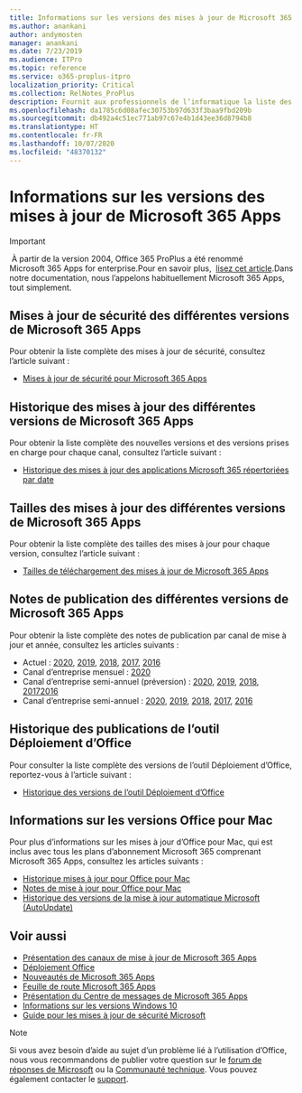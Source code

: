 ```yaml
---
title: Informations sur les versions des mises à jour de Microsoft 365 Apps
ms.author: anankani
author: andymosten
manager: anankani
ms.date: 7/23/2019
ms.audience: ITPro
ms.topic: reference
ms.service: o365-proplus-itpro
localization_priority: Critical
ms.collection: RelNotes_ProPlus
description: Fournit aux professionnels de l’informatique la liste des dernières versions de Microsoft 365 Apps pour les différents canaux de mise à jour ainsi que des liens d’accès aux notes de publication et à l’historique des mises à jour
ms.openlocfilehash: da1785c6d08afec30753b97d633f3baa9fbd209b
ms.sourcegitcommit: db492a4c51ec771ab97c67e4b1d43ee36d8794b8
ms.translationtype: HT
ms.contentlocale: fr-FR
ms.lasthandoff: 10/07/2020
ms.locfileid: "48370132"
---
```

# <a name="release-information-for-updates-to-microsoft-365-apps"></a>Informations sur les versions des mises à jour de Microsoft 365 Apps


> [!IMPORTANT]
> À partir de la version 2004, Office 365 ProPlus a été renommé Microsoft 365 Apps for enterprise.Pour en savoir plus,  [lisez cet article](https://go.microsoft.com/fwlink/p/?linkid=2123420).Dans notre documentation, nous l’appelons habituellement Microsoft 365 Apps, tout simplement.


## <a name="security-updates-for-microsoft-365-apps-releases"></a>Mises à jour de sécurité des différentes versions de Microsoft 365 Apps

Pour obtenir la liste complète des mises à jour de sécurité, consultez l’article suivant :
 - [Mises à jour de sécurité pour Microsoft 365 Apps](microsoft365-apps-security-updates.md)


## <a name="update-history-for-microsoft-365-apps-releases"></a>Historique des mises à jour des différentes versions de Microsoft 365 Apps

Pour obtenir la liste complète des nouvelles versions et des versions prises en charge pour chaque canal, consultez l’article suivant :

- [Historique des mises à jour des applications Microsoft 365 répertoriées par date](update-history-microsoft365-apps-by-date.md)


 ## <a name="update-sizes-for-microsoft-365-apps-releases"></a>Tailles des mises à jour des différentes versions de Microsoft 365 Apps

Pour obtenir la liste complète des tailles des mises à jour pour chaque version, consultez l’article suivant :
 - [Tailles de téléchargement des mises à jour de Microsoft 365 Apps](download-sizes-microsoft365-apps-updates.md)

## <a name="release-notes-for-microsoft-365-apps-releases"></a>Notes de publication des différentes versions de Microsoft 365 Apps

Pour obtenir la liste complète des notes de publication par canal de mise à jour et année, consultez les articles suivants :
 - Actuel : [2020](current-channel.md), [2019](monthly-channel-2019.md), [2018](monthly-channel-2018.md), [2017](monthly-channel-2017.md), [2016](monthly-channel-2016.md)
 - Canal d’entreprise mensuel : [2020](monthly-enterprise-channel.md)
 - Canal d’entreprise semi-annuel (préversion) : [2020](semi-annual-enterprise-channel-preview.md), [2019](semi-annual-channel-targeted-2019.md), [2018](semi-annual-channel-targeted-2018.md), [2017](semi-annual-channel-targeted-2017.md)[2016](semi-annual-channel-targeted-2016.md)
 - Canal d’entreprise semi-annuel : [2020](semi-annual-enterprise-channel.md), [2019](semi-annual-channel-2019.md), [2018](semi-annual-channel-2018.md), [2017](semi-annual-channel-2017.md), [2016](semi-annual-channel-2016.md)

 ## <a name="release-history-for-office-deployment-tool"></a>Historique des publications de l’outil Déploiement d’Office
 Pour consulter la liste complète des versions de l’outil Déploiement d’Office, reportez-vous à l’article suivant :
 - [Historique des versions de l’outil Déploiement d’Office](ODT-release-history.md)

## <a name="office-for-mac-release-information"></a>Informations sur les versions Office pour Mac

Pour plus d’informations sur les mises à jour d’Office pour Mac, qui est inclus avec tous les plans d’abonnement Microsoft 365 comprenant Microsoft 365 Apps, consultez les articles suivants :
 - [Historique mises à jour pour Office pour Mac](update-history-office-for-mac.md)
 - [Notes de mise à jour pour Office pour Mac](release-notes-office-for-mac.md)
 - [Historique des versions de la mise à jour automatique Microsoft (AutoUpdate)](release-history-microsoft-autoupdate.md)


## <a name="related-topics"></a>Voir aussi

- [Présentation des canaux de mise à jour de Microsoft 365 Apps](https://docs.microsoft.com/DeployOffice/overview-of-update-channels-for-office-365-proplus)
- [Déploiement Office](https://docs.microsoft.com/deployoffice/)
- [Nouveautés de Microsoft 365 Apps](https://support.office.com/article/95c8d81d-08ba-42c1-914f-bca4603e1426)
- [Feuille de route Microsoft 365 Apps](https://products.office.com/business/office-365-roadmap)
- [Présentation du Centre de messages de Microsoft 365 Apps](https://support.office.com/article/38fb3333-bfcc-4340-a37b-deda509c2093)
- [Informations sur les versions Windows 10](https://www.microsoft.com/itpro/windows-10/release-information)
- [Guide pour les mises à jour de sécurité Microsoft](https://portal.msrc.microsoft.com/)

> [!NOTE]
> Si vous avez besoin d’aide au sujet d’un problème lié à l’utilisation d’Office, nous vous recommandons de publier votre question sur le [forum de réponses de Microsoft](https://answers.microsoft.com/) ou la [Communauté technique](https://techcommunity.microsoft.com/). Vous pouvez également contacter le [support](https://support.microsoft.com/contactus).

